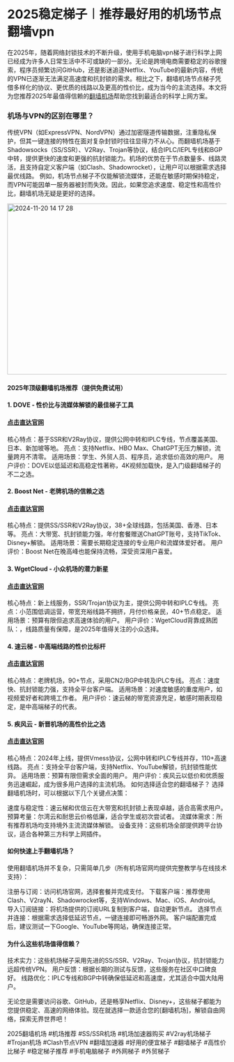 # 2025稳定梯子︱推荐最好用的机场节点翻墙vpn 

在2025年，随着网络封锁技术的不断升级，使用手机电脑vpn梯子进行科学上网已经成为许多人日常生活中不可或缺的一部分。无论是跨境电商需要稳定的谷歌搜索，程序员频繁访问GitHub，还是影迷追逐Netflix、YouTube的最新内容，传统的VPN已逐渐无法满足高速度和抗封锁的需求。相比之下，翻墙机场节点梯子凭借多样化的协议、更优质的线路以及更高的性价比，成为当今的主流选择。本文将为您推荐2025年最值得信赖的[翻墙机场](https://github.com/bbbestb/bestcnvpn/issues/102)帮助您找到最适合的科学上网方案。

### 机场与VPN的区别在哪里？

传统VPN（如ExpressVPN、NordVPN）通过加密隧道传输数据，注重隐私保护，但其一键连接的特性在面对复杂封锁时往往显得力不从心。而翻墙机场基于Shadowsocks（SS/SSR）、V2Ray、Trojan等协议，结合IPLC/IEPL专线和BGP中转，提供更快的速度和更强的抗封锁能力。机场的优势在于节点数量多、线路灵活，且支持自定义客户端（如Clash、Shadowrocket），让用户可以根据需求选择最优线路。
例如，机场节点梯子不仅能解锁流媒体，还能在敏感时期保持稳定，而VPN可能因单一服务器被封而失效。因此，如果您追求速度、稳定性和高性价比，翻墙机场无疑是更好的选择。

<img width="528" height="392" alt="2024-11-20 14 17 28" src="https://github.com/user-attachments/assets/d9a0865c-4139-46d4-8878-6184933d9948" />

#### 2025年顶级翻墙机场推荐（提供免费试用）

#### 1. DOVE - 性价比与流媒体解锁的最佳梯子工具
#### [点击直达官网](https://dove8.cc/a.php?alavBTtF8UB)

核心特点：基于SSR和V2Ray协议，提供公网中转和IPLC专线，节点覆盖美国、日本、新加坡等地。
亮点：支持Netflix、HBO Max、ChatGPT无压力解锁，流量跨月不清零。
适用场景：学生、外贸人员、程序员，追求低价高效的用户。
用户评价：DOVE以低延迟和高稳定性著称，4K视频加载快，是入门级翻墙梯子的不二之选。

#### 2. Boost Net - 老牌机场的信赖之选
#### [点击直达官网](https://dove8.cc/a.php?alavBTtF8UB)

核心特点：提供SS/SSR和V2Ray协议，38+全球线路，包括美国、香港、日本等。
亮点：大带宽、抗封锁能力强，年付套餐赠送ChatGPT账号，支持TikTok、Disney+解锁。
适用场景：需要长期稳定连接的专业用户和流媒体爱好者。
用户评价：Boost Net在晚高峰也能保持流畅，深受资深用户喜爱。

#### 3. WgetCloud  - 小众机场的潜力新星
#### [点击直达官网](https://dove8.cc/a.php?alavBTtF8UB)

核心特点：新上线服务，SSR/Trojan协议为主，提供公网中转和IPLC专线。
亮点：小范围低调运营，带宽充裕线路不拥挤，月付价格亲民，40+节点稳定。
适用场景：预算有限但追求高速体验的用户。
用户评价：WgetCloud背靠成熟团队：，线路质量有保障，是2025年值得关注的小众选择。

#### 4. 速云梯 - 中高端线路的性价比标杆
#### [点击直达官网](https://dove8.cc/a.php?alavBTtF8UB)

核心特点：老牌机场，90+节点，采用CN2/BGP中转及IPLC专线。
亮点：速度快、抗封锁能力强，支持全平台客户端。
适用场景：对速度敏感的重度用户，如视频爱好者和跨境工作者。
用户评价：速云梯的带宽资源充足，敏感时期表现稳定，是中高端梯子的代表。

#### 5. 疾风云 - 新晋机场的高性价比之选
#### [点击直达官网](https://dove8.cc/a.php?alavBTtF8UB)

核心特点：2024年上线，提供Vmess协议，公网中转和IPLC专线并存，110+高速线路。
亮点：支持全平台客户端，支持Netflix、YouTube解锁，抗封锁性能优异。
适用场景：预算有限但需求全面的用户。
用户评价：疾风云以低价和优质服务迅速崛起，成为很多用户选择的主流机场。
如何选择适合您的翻墙梯子？
选择翻墙机场时，可以根据以下几个关键点决策：

速度与稳定性：速云梯和优信云在大带宽和抗封锁上表现卓越，适合高需求用户。
预算考量：尔湾云和耐思云价格低廉，适合学生或初次尝试者。
流媒体需求：所有推荐机场均支持境外主流流媒体解锁。
设备支持：这些机场全部提供跨平台协议，适合各种第三方科学上网插件。

#### 如何快速上手翻墙机场？

使用翻墙机场并不复杂，只需简单几步（所有机场官网均提供完整教学与在线技术支持）：

注册与订阅：访问机场官网，选择套餐并完成支付。
下载客户端：推荐使用Clash、V2rayN、Shadowrocket等，支持Windows、Mac、iOS、Android。
导入订阅链接：将机场提供的订阅URL复制到客户端，自动更新节点。
选择节点并连接：根据需求选择低延迟节点，一键连接即可畅游外网。
客户端配置完成后，建议测试一下Google、YouTube等网站，确保连接正常。

#### 为什么这些机场值得信赖？

技术实力：这些机场梯子采用先进的SS/SSR、V2Ray、Trojan协议，抗封锁能力远超传统VPN。
用户反馈：根据长期的测试与反馈，这些服务在社区中口碑良好。
线路优化：IPLC专线和BGP中转确保低延迟和高速度，尤其适合中国大陆用户。

无论您是需要访问谷歌、GitHub，还是畅享Netflix、Disney+，这些梯子都能为您提供稳定、高速的网络体验。现在就选择一款适合您的[翻墙机场]，解锁自由网络，探索无界世界吧！

2025翻墙机场 #机场推荐 #SS/SSR机场 #机场加速器购买 #V2ray机场梯子 #Trojan机场 #Clash节点VPN #翻墙加速器 #好用的便宜梯子 #翻墙梯子 #高性价比梯子 #稳定梯子推荐 #手机电脑梯子 #外网梯子 #外贸梯子
